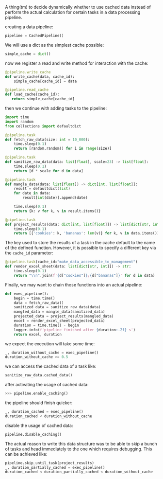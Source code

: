 A thing(tm) to decide dynamically whether to use cached data instead of
perform the actual calculation for certain tasks in a data processing
pipeline.

creating a data pipeline:

```python
pipeline = CachedPipeline()
```

We will use a dict as the simplest cache possible:

```python
simple_cache = dict()
```

now we register a read and write method for interaction with the cache:

```python
@pipeline.write_cache
def write_cache(data, cache_id):
    simple_cache[cache_id] = data

@pipeline.read_cache
def load_cache(cache_id):
   return simple_cache[cache_id]
```

then we continue with adding tasks to the pipeline:

```python
import time
import random
from collections import defaultdict

@pipeline.task
def fetch_raw_data(size: int = 10_000):
    time.sleep(0.1)
    return [random.random() for i in range(size)]

@pipeline.task
def sanitize_raw_data(data: list[float], scale=23) -> list[float]:
    time.sleep(0.1)
    return [d * scale for d in data]

@pipeline.task
def mangle_data(data: list[float]) -> dict[int, list[float]]:
    result = defaultdict(list)
    for date in data:
        result[int(date)].append(date)

    time.sleep(0.1)
    return {k: v for k, v in result.items()}

@pipeline.task
def project_results(data: dict[int, list[float]]) -> list[dict[str, int]]:
    time.sleep(0.1)
    return [{'cookies': k, 'bananas': len(v)} for k, v in data.items()]
```

The key used to store the results of a task in the cache default to the
name of the defined function. However, it is possible to specify a
different key via the `cache_id` parameter:

```python
@pipeline.task(cache_id="make_data_accessible_to_management")
def render_excel_sheet(data: list[dict[str, int]]) -> str:
    time.sleep(0.1)
    return "\\n".join(f'{d["cookies"]};{d["bananas"]}' for d in data)
```

Finally, we may want to chain those functions into an actual pipeline:

```python
def exec_pipeline():
    begin = time.time()
    data = fetch_raw_data()
    sanitized_data = sanitize_raw_data(data)
    mangled_data = mangle_data(sanitized_data)
    projected_data = project_results(mangled_data)
    excel = render_excel_sheet(projected_data)
    duration = time.time() - begin
    logger.info(f'pipeline finished after {duration:.2f} s')
    return excel, duration
```

we expect the execution will take some time:

```python
_, duration_without_cache = exec_pipeline()
duration_without_cache >= 0.5
```

we can access the cached data of a task like:

```python
sanitize_raw_data.cached_data()
```

after activating the usage of cached data:

```python
>>> pipeline.enable_caching()
```

the pipeline should finish quicker:

```python
_, duration_cached = exec_pipeline()
duration_cached < duration_without_cache
```

disable the usage of cached data:

```python
pipeline.disable_caching()
```

The actual reason to write this data structure was to be able to skip a
bunch of tasks and head immediately to the one which requires debugging.
This can be achieved like:

```python
pipeline.skip_until_task(project_results)
_, duration_partially_cached = exec_pipeline()
duration_cached < duration_partially_cached < duration_without_cache
```
